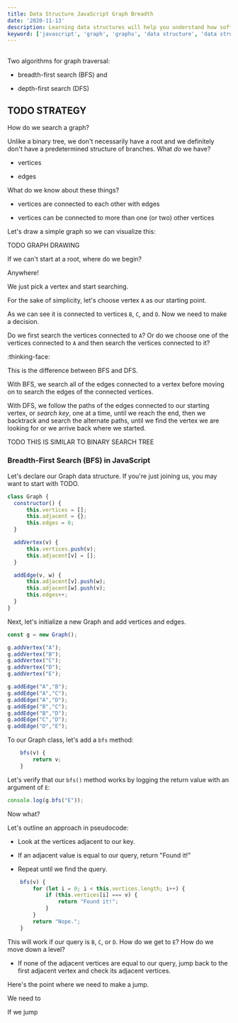 ```yaml
---
title: Data Structure JavaScript Graph Breadth  
date: '2020-11-13'
description: Learning data structures will help you understand how software works and improve your problem-solving skills. In this tutorial, you will learn the graph data structure in JavaScript. 
keyword: ['javascript', 'graph', 'graphs', 'data structure', 'data structures']
---
```




## 

Two algorithms for graph traversal: 

* breadth-first search (BFS) and

* depth-first search (DFS)


## TODO STRATEGY

How do we search a graph? 

Unlike a binary tree, we don't necessarily have a root and we definitely don't have a predetermined structure of branches. What _do_ we have? 

* vertices

* edges 

What do we know about these things? 

* vertices are connected to each other with edges

* vertices can be connected to more than one (or two) other vertices

Let's draw a simple graph so we can visualize this: 

TODO GRAPH DRAWING 

If we can't start at a root, where do we begin? 

Anywhere! 

We just pick a vertex and start searching. 

For the sake of simplicity, let's choose vertex `A` as our starting point. 

As we can see it is connected to vertices `B`, `C`, and `D`. Now we need to make a decision. 

Do we first search the vertices connected to `A`? Or do we choose one of the vertices connected to `A` and then search the vertices connected to it? 

:thinking-face:

This is the difference between BFS and DFS. 

With BFS, we search all of the edges connected to a vertex before moving on to search the edges of the connected vertices. 

With DFS, we follow the paths of the edges connected to our starting vertex, or _search key_, one at a time, until we reach the end, then we backtrack and search the alternate paths, until we find the vertex we are looking for or we arrive back where we started. 

TODO THIS IS SIMILAR TO BINARY SEARCH TREE




 

### Breadth-First Search (BFS) in JavaScript

Let's declare our Graph data structure. If you're just joining us, you may want to start with TODO.

```js
class Graph {
  constructor() {
      this.vertices = [];
      this.adjacent = {};
      this.edges = 0;
  }

  addVertex(v) {
      this.vertices.push(v);
      this.adjacent[v] = [];
  }

  addEdge(v, w) {
      this.adjacent[v].push(w);
      this.adjacent[w].push(v);
      this.edges++;
  }
}
```

Next, let's initialize a new Graph and add vertices and edges. 

```js
const g = new Graph();

g.addVertex("A");
g.addVertex("B");
g.addVertex("C");
g.addVertex("D");
g.addVertex("E");

g.addEdge("A","B");
g.addEdge("A","C");
g.addEdge("A","D");
g.addEdge("B","C");
g.addEdge("B","D");
g.addEdge("C","D");
g.addEdge("D","E");
```

To our Graph class, let's add a `bfs` method:
```js
    bfs(v) {
        return v;
    }
```

Let's verify that our `bfs()` method works by logging the return value with an argument of `E`:
```js
console.log(g.bfs("E"));
```

Now what? 

Let's outline an approach in pseudocode: 

* Look at the vertices adjacent to our key. 

* If an adjacent value is equal to our query, return "Found it!"

* Repeat until we find the query. 

```js
    bfs(v) {
        for (let i = 0; i < this.vertices.length; i++) {
            if (this.vertices[i] === v) {
                return "Found it!";
            }
        }
        return "Nope.";
    }
```

This will work if our query is `B`, `C`, or `D`. How do we get to `E`? How do we move down a level? 

* If none of the adjacent vertices are equal to our query, jump back to the first adjacent vertex and check its adjacent vertices.

Here's the point where we need to make a jump. 

We need to 

If we jump

















##